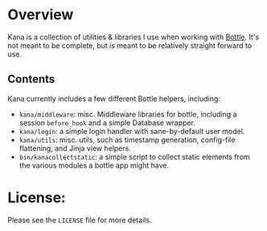 # Overview

Kana is a collection of utilities & libraries I use when working with [Bottle](http://bottlepy.org). It's not meant to be 
complete, but _is_ meant to be relatively straight forward to use.

## Contents

Kana currently includes a few different Bottle helpers, including:

- `kana/middleware`: misc. Middleware libraries for bottle, including a session `before_hook` and a simple Database wrapper.
- `kana/login`: a simple login handler with sane-by-default user model.
- `kana/utils`: misc. utils, such as timestamp generation, config-file flattening, and Jinja view helpers.
- `bin/kanacollectstatic`: a simple script to collect static elements from the various modules a bottle app might have.

# License:

Please see the `LICENSE` file for more details.
